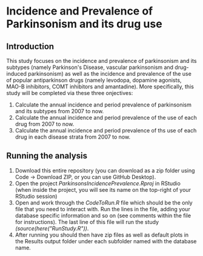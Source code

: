 Incidence and Prevalence of Parkinsonism and its drug use
========================================================================================================================================================

## Introduction
This study focuses on the incidence and prevalence of parkinsonism and its subtypes (namely Parkinson's Disease, vascular parkinsonism and drug-induced parkinsonism) as well as the incidence and prevalence of the use of popular antiparkinson drugs (namely levodopa, dopamine agonists, MAO-B inhibitors, COMT inhibitors and amantadine). More specifically, this study will be completed via these three onjectives:
1) Calculate the annual incidence and period prevalence of parkinsonism and its subtypes from 2007 to now.
2) Calculate the annual incidence and period prevalence of the use of each drug from 2007 to now.
3) Calculate the annual incidence and period prevalence of ths use of each drug in each disease strata from 2007 to now.

## Running the analysis
1) Download this entire repository (you can download as a zip folder using Code -> Download ZIP, or you can use GitHub Desktop). 
2) Open the project <i>ParkinsonsIncidencePrevalence.Rproj</i> in RStudio (when inside the project, you will see its name on the top-right of your RStudio session)
3) Open and work through the <i>CodeToRun.R</i> file which should be the only file that you need to interact with. Run the lines in the file, adding your database specific information and so on (see comments within the file for instructions). The last line of this file will run the study <i>(source(here("RunStudy.R"))</i>.     
4) After running you should then have zip files as well as default plots in the Results output folder under each subfolder named with the database name.

